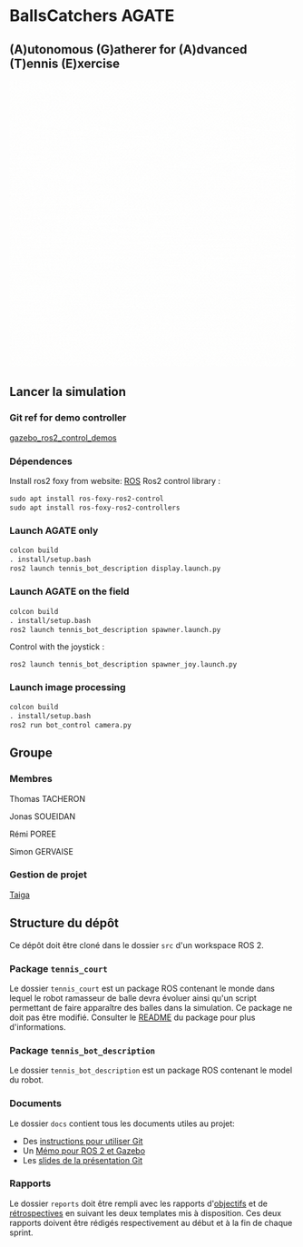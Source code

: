# BallsCatchers AGATE
## (A)utonomous (G)atherer for (A)dvanced (T)ennis (E)xercise

![logo](/images/324945165_2118673848323594_5974956229308836638_n.gif)
## Lancer la simulation


### Git ref for demo controller

[gazebo_ros2_control_demos](https://github.com/ros-controls/gazebo_ros2_control/tree/master/gazebo_ros2_control_demos)
### Dépendences
Install ros2 foxy from website: [ROS](https://docs.ros.org/en/foxy/Installation.html)
Ros2 control library :
```
sudo apt install ros-foxy-ros2-control
sudo apt install ros-foxy-ros2-controllers
```

### Launch AGATE only

```
colcon build
. install/setup.bash
ros2 launch tennis_bot_description display.launch.py
```

### Launch AGATE on the field

```
colcon build
. install/setup.bash
ros2 launch tennis_bot_description spawner.launch.py
```

Control with the joystick :
```
ros2 launch tennis_bot_description spawner_joy.launch.py
```

### Launch image processing

```
colcon build
. install/setup.bash
ros2 run bot_control camera.py
```

## Groupe

### Membres

Thomas TACHERON

Jonas SOUEIDAN

Rémi POREE

Simon GERVAISE

### Gestion de projet

[Taiga](https://tree.taiga.io/project/thomastacheron-collecteballe/timeline)



## Structure du dépôt

Ce dépôt doit être cloné dans le dossier `src` d'un workspace ROS 2.

### Package `tennis_court`

Le dossier `tennis_court` est un package ROS contenant le monde dans lequel le robot ramasseur de balle devra évoluer ainsi qu'un script permettant de faire apparaître des balles dans la simulation.
Ce package ne doit pas être modifié.
Consulter le [README](tennis_court/README.md) du package pour plus d'informations.

### Package `tennis_bot_description`

Le dossier `tennis_bot_description` est un package ROS contenant le model du robot.

### Documents

Le dossier `docs` contient tous les documents utiles au projet:
- Des [instructions pour utiliser Git](docs/GitWorkflow_fork.md)
- Un [Mémo pour ROS 2 et Gazebo](docs/Memo_ROS2.pdf)
- Les [slides de la présentation Git](docs/GitPresentation.pdf)


### Rapports

Le dossier `reports` doit être rempli avec les rapports d'[objectifs](../reports/GoalsTemplate.md) et de [rétrospectives](../reports/DebriefTemplate.md) en suivant les deux templates mis à disposition. Ces deux rapports doivent être rédigés respectivement au début et à la fin de chaque sprint.
